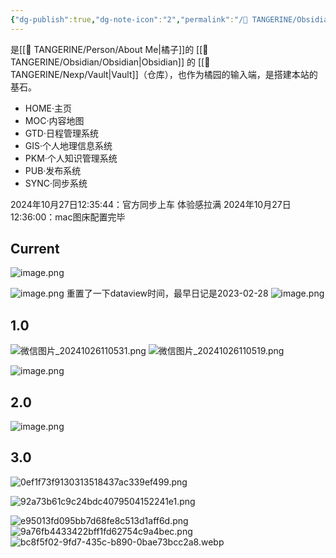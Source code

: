 ```yaml
---
{"dg-publish":true,"dg-note-icon":"2","permalink":"/🍊 TANGERINE/Obsidian/Cheng/","dgPassFrontmatter":true,"noteIcon":"2","created":"2024-11-04T22:21:09.271+08:00","updated":"2024-11-06T11:36:37.230+08:00"}
---
```


是[[🍊 TANGERINE/Person/About Me\|橘子]]的 [[🍊 TANGERINE/Obsidian/Obsidian\|Obsidian]] 的 [[🍊 TANGERINE/Nexp/Vault\|Vault]]（仓库），也作为橘园的输入端，是搭建本站的基石。

- HOME·主页
- MOC·内容地图
- GTD·日程管理系统
- GIS·个人地理信息系统
- PKM·个人知识管理系统
- PUB·发布系统
- SYNC·同步系统


2024年10月27日12:35:44：官方同步上车 体验感拉满
2024年10月27日12:36:00：mac图床配置完毕
## Current
![image.png](https://obsidian-1330151501.cos.ap-beijing.myqcloud.com/pic/202410291727351.png)

![image.png](https://obsidian-1330151501.cos.ap-beijing.myqcloud.com/pic/202410261218536.png)
重置了一下dataview时间，最早日记是2023-02-28
![image.png](https://obsidian-1330151501.cos.ap-beijing.myqcloud.com/pic/202410261103816.png)


## 1.0


![微信图片_20241026110531.png](https://obsidian-1330151501.cos.ap-beijing.myqcloud.com/pic/202410261217471.png)
![微信图片_20241026110519.png](https://obsidian-1330151501.cos.ap-beijing.myqcloud.com/pic/202410261217289.png)


![image.png](https://obsidian-1330151501.cos.ap-beijing.myqcloud.com/pic/202410101059095.png)

## 2.0
![image.png](https://obsidian-1330151501.cos.ap-beijing.myqcloud.com/pic/202410101055757.png)


## 3.0
![0ef1f73f9130313518437ac339ef499.png](https://obsidian-1330151501.cos.ap-beijing.myqcloud.com/pic/202410122246772.png)

![92a73b61c9c24bdc4079504152241e1.png](https://obsidian-1330151501.cos.ap-beijing.myqcloud.com/pic/202410122247449.png)



![e95013fd095bb7d68fe8c513d1aff6d.png](https://obsidian-1330151501.cos.ap-beijing.myqcloud.com/pic/202410250002650.png)
![9a76fb4433422bff1fd62754c9a4bec.png](https://obsidian-1330151501.cos.ap-beijing.myqcloud.com/pic/202410250002262.png)
![bc8f5f02-9fd7-435c-b890-0bae73bcc2a8.webp](https://obsidian-1330151501.cos.ap-beijing.myqcloud.com/pic/202410261148839.webp)
